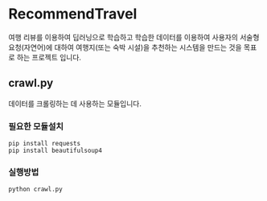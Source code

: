 ﻿# RecommendTravel

여행 리뷰를 이용하여 딥러닝으로 학습하고 학습한 데이터를 이용하여 사용자의 서술형 요청(자연어)에 대하여 여행지(또는 숙박 시설)을 추천하는 시스템을 만드는 것을 목표로 하는 프로젝트 입니다.

## crawl.py

데이터를 크롤링하는 데 사용하는 모듈입니다.

### 필요한 모듈설치

	pip install requests
	pip install beautifulsoup4

### 실행방법

	python crawl.py